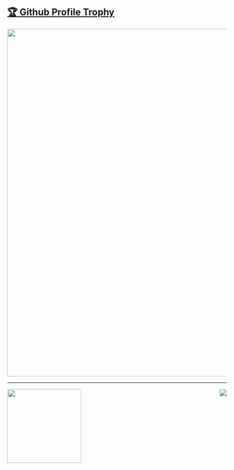 <a href="https://github.com/ryo-ma/github-profile-trophy"><h2>🏆 Github Profile Trophy</h2></a>
<a href="https://github.com/ryo-ma/github-profile-trophy">
  <img width=800 src="https://github-profile-trophy.vercel.app/?username=daywisonSilva&column=8&theme=gruvbox&no-frame=true"/>
</a>

---

<p align="end">
  <img height="170" align="left" src="https://github-readme-stats.vercel.app/api?username=daywisonSilva&count_private=true&include_all_commits=true&theme=dracula" />
  <img src="https://github-readme-stats.vercel.app/api/top-langs/?username=daywisonSilva&hide=html&layout=compact&theme=dracula" />
</p>
